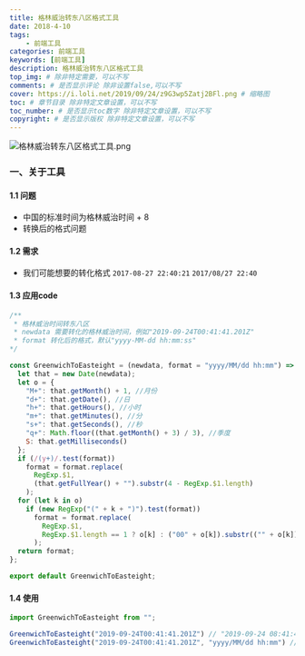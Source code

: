 ```yaml
---
title: 格林威治转东八区格式工具
date: 2018-4-10
tags: 
    - 前端工具
categories: 前端工具
keywords: [前端工具]
description: 格林威治转东八区格式工具
top_img: # 除非特定需要，可以不写
comments: # 是否显示评论 除非设置false,可以不写
cover: https://i.loli.net/2019/09/24/z9G3wp5Zatj2BFl.png # 缩略图
toc: # 章节目录 除非特定文章设置，可以不写
toc_number: # 是否显示toc数字 除非特定文章设置，可以不写
copyright: # 是否显示版权 除非特定文章设置，可以不写
---
```


![格林威治转东八区格式工具.png](https://i.loli.net/2019/09/24/YJTRXIp4he8qm6V.png)

### 一、关于工具
#### 1.1 问题
* 中国的标准时间为格林威治时间 + 8
* 转换后的格式问题
#### 1.2 需求
* 我们可能想要的转化格式 `2017-08-27 22:40:21` `2017/08/27 22:40`
#### 1.3 应用code
```js
/**
 * 格林威治时间转东八区
 * newdata 需要转化的格林威治时间，例如"2019-09-24T00:41:41.201Z"
 * format 转化后的格式，默认"yyyy-MM-dd hh:mm:ss"
*/

const GreenwichToEasteight = (newdata, format = "yyyy/MM/dd hh:mm") => {
  let that = new Date(newdata);
  let o = {
    "M+": that.getMonth() + 1, //月份
    "d+": that.getDate(), //日
    "h+": that.getHours(), //小时
    "m+": that.getMinutes(), //分
    "s+": that.getSeconds(), //秒
    "q+": Math.floor((that.getMonth() + 3) / 3), //季度
    S: that.getMilliseconds()
  };
  if (/(y+)/.test(format))
    format = format.replace(
      RegExp.$1,
      (that.getFullYear() + "").substr(4 - RegExp.$1.length)
    );
  for (let k in o)
    if (new RegExp("(" + k + ")").test(format))
      format = format.replace(
        RegExp.$1,
        RegExp.$1.length == 1 ? o[k] : ("00" + o[k]).substr(("" + o[k]).length)
      );
  return format;
};

export default GreenwichToEasteight;
```
#### 1.4 使用
```js
import GreenwichToEasteight from "";

GreenwichToEasteight("2019-09-24T00:41:41.201Z") // "2019-09-24 08:41:41"
GreenwichToEasteight("2019-09-24T00:41:41.201Z", "yyyy/MM/dd hh:mm") // "2019/09/24 08:41"
```

<br>
<br>
<br>
<br>
<br>